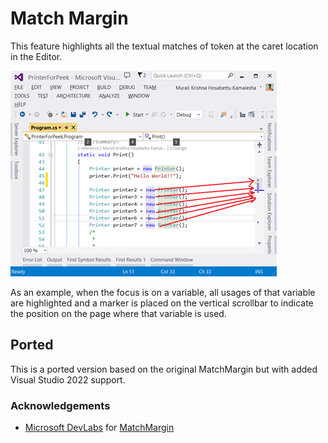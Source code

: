 # Match Margin

This feature highlights all the textual matches of token at the caret location in the Editor.

![Preview](https://github.com/sboulema/MatchMargin/blob/main/src/Resources/Preview.png)

As an example, when the focus is on a variable, all usages of that variable are highlighted and a marker is placed on the vertical scrollbar to indicate the position on the page where that variable is used.

## Ported
This is a ported version based on the original MatchMargin but with added Visual Studio 2022 support.

### Acknowledgements

- [Microsoft DevLabs](https://marketplace.visualstudio.com/publishers/Microsoft%20DevLabs) for [MatchMargin](https://marketplace.visualstudio.com/items?itemName=VisualStudioPlatformTeam.MatchMargin)